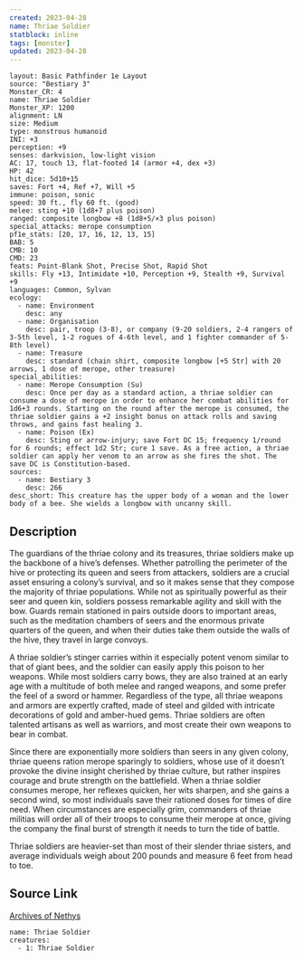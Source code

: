 ```yaml
---
created: 2023-04-28
name: Thriae Soldier
statblock: inline
tags: [monster]
updated: 2023-04-28
---
```

```statblock
layout: Basic Pathfinder 1e Layout
source: "Bestiary 3"
Monster_CR: 4
name: Thriae Soldier
Monster_XP: 1200
alignment: LN
size: Medium
type: monstrous humanoid
INI: +3
perception: +9
senses: darkvision, low-light vision
AC: 17, touch 13, flat-footed 14 (armor +4, dex +3)
HP: 42
hit_dice: 5d10+15
saves: Fort +4, Ref +7, Will +5
immune: poison, sonic
speed: 30 ft., fly 60 ft. (good)
melee: sting +10 (1d8+7 plus poison)
ranged: composite longbow +8 (1d8+5/×3 plus poison)
special_attacks: merope consumption
pf1e_stats: [20, 17, 16, 12, 13, 15]
BAB: 5
CMB: 10
CMD: 23
feats: Point-Blank Shot, Precise Shot, Rapid Shot
skills: Fly +13, Intimidate +10, Perception +9, Stealth +9, Survival +9
languages: Common, Sylvan
ecology:
  - name: Environment
    desc: any
  - name: Organisation
    desc: pair, troop (3-8), or company (9-20 soldiers, 2-4 rangers of 3-5th level, 1-2 rogues of 4-6th level, and 1 fighter commander of 5-8th level)
  - name: Treasure
    desc: standard (chain shirt, composite longbow [+5 Str] with 20 arrows, 1 dose of merope, other treasure)
special_abilities:
  - name: Merope Consumption (Su)
    desc: Once per day as a standard action, a thriae soldier can consume a dose of merope in order to enhance her combat abilities for 1d6+3 rounds. Starting on the round after the merope is consumed, the thriae soldier gains a +2 insight bonus on attack rolls and saving throws, and gains fast healing 3.
  - name: Poison (Ex)
    desc: Sting or arrow-injury; save Fort DC 15; frequency 1/round for 6 rounds; effect 1d2 Str; cure 1 save. As a free action, a thriae soldier can apply her venom to an arrow as she fires the shot. The save DC is Constitution-based.
sources:
  - name: Bestiary 3
    desc: 266
desc_short: This creature has the upper body of a woman and the lower body of a bee. She wields a longbow with uncanny skill.
```
## Description
The guardians of the thriae colony and its treasures, thriae soldiers make up the backbone of a hive’s defenses. Whether patrolling the perimeter of the hive or protecting its queen and seers from attackers, soldiers are a crucial asset ensuring a colony’s survival, and so it makes sense that they compose the majority of thriae populations. While not as spiritually powerful as their seer and queen kin, soldiers possess remarkable agility and skill with the bow. Guards remain stationed in pairs outside doors to important areas, such as the meditation chambers of seers and the enormous private quarters of the queen, and when their duties take them outside the walls of the hive, they travel in large convoys.

A thriae soldier’s stinger carries within it especially potent venom similar to that of giant bees, and the soldier can easily apply this poison to her weapons. While most soldiers carry bows, they are also trained at an early age with a multitude of both melee and ranged weapons, and some prefer the feel of a sword or hammer. Regardless of the type, all thriae weapons and armors are expertly crafted, made of steel and gilded with intricate decorations of gold and amber-hued gems. Thriae soldiers are often talented artisans as well as warriors, and most create their own weapons to bear in combat.

Since there are exponentially more soldiers than seers in any given colony, thriae queens ration merope sparingly to soldiers, whose use of it doesn’t provoke the divine insight cherished by thriae culture, but rather inspires courage and brute strength on the battlefield. When a thriae soldier consumes merope, her reflexes quicken, her wits sharpen, and she gains a second wind, so most individuals save their rationed doses for times of dire need. When circumstances are especially grim, commanders of thriae militias will order all of their troops to consume their merope at once, giving the company the final burst of strength it needs to turn the tide of battle.

Thriae soldiers are heavier-set than most of their slender thriae sisters, and average individuals weigh about 200 pounds and measure 6 feet from head to toe.
## Source Link
[Archives of Nethys](https://aonprd.com/MonsterDisplay.aspx?ItemName=Thriae%20Soldier)
```encounter-table
name: Thriae Soldier
creatures:
  - 1: Thriae Soldier
```
